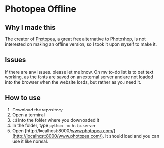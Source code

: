# Photopea Offline

## Why I made this
The creator of [Photopea](https://www.photopea.com/), a great free alternative to Photoshop, is not interested on making an offline version, so I took it upon myself to make it.

## Issues
If there are any issues, please let me know. On my to-do list is to get text working, as the fonts are saved on an external server and are not loaded into the browser when the website loads, but rather as you need it.

## How to use
1. Download the repository
1. Open a terminal
1. `cd` into the folder where you downloaded it
1. In the folder, type `python -m http.server`
1. Open [http://localhost:8000/www.photopea.com/](http://localhost:8000/www.photopea.com/). It should load and you can use it like normal.
